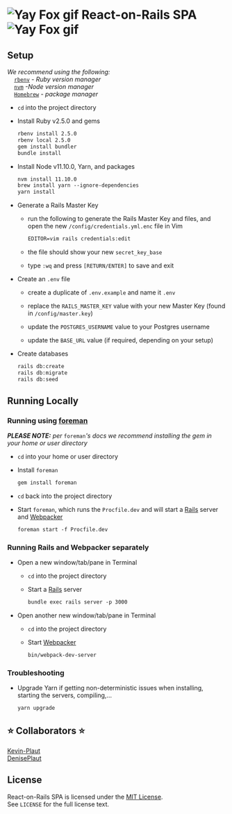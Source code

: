# <img src="/public/yay-fox.gif" alt="Yay Fox gif" /> React-on-Rails SPA <img src="/public/yay-fox.gif" alt="Yay Fox gif" />

## Setup

_We recommend using the following:_<br />
&nbsp; &nbsp; [`rbenv`](https://github.com/rbenv/rbenv) _- Ruby version manager_<br />
&nbsp; &nbsp; [`nvm`](https://github.com/creationix/nvm) _-Node version manager_<br />
&nbsp; &nbsp; [`Homebrew`](https://brew.sh/) _- package manager_

* `cd` into the project directory

* Install Ruby v2.5.0 and gems
    ```xml
    rbenv install 2.5.0
    rbenv local 2.5.0
    gem install bundler
    bundle install
    ```

* Install Node v11.10.0, Yarn, and packages
    ```xml
    nvm install 11.10.0
    brew install yarn --ignore-dependencies
    yarn install
    ```

* Generate a Rails Master Key
    * run the following to generate the Rails Master Key and files, and<br />open the new `/config/credentials.yml.enc` file in Vim

        ```xml
        EDITOR=vim rails credentials:edit
        ```

    * the file should show your new `secret_key_base`

    * type `:wq` and press `[RETURN/ENTER]` to save and exit

* Create an `.env` file
    * create a duplicate of `.env.example` and name it `.env`

    * replace the `RAILS_MASTER_KEY` value with your new Master Key (found in `/config/master.key`)

    * update the `POSTGRES_USERNAME` value to your Postgres username

    * update the `BASE_URL` value (if required, depending on your setup)


* Create databases
    ```xml
    rails db:create
    rails db:migrate
    rails db:seed
    ```

## Running Locally

### Running using [foreman](https://github.com/ddollar/foreman)

_**PLEASE NOTE:** per_ `foreman`_'s docs we recommend installing the gem in your home or user directory_

* `cd` into your home or user directory

* Install `foreman`

    ```xml
    gem install foreman
    ```

* `cd` back into the project directory

* Start `foreman`, which runs the `Procfile.dev` and will start a [Rails](https://github.com/rails/rails) server and [Webpacker](https://github.com/rails/webpacker)

    ```xml
    foreman start -f Procfile.dev
    ```

### Running Rails and Webpacker separately

* Open a new window/tab/pane in Terminal

    * `cd` into the project directory

    * Start a [Rails](https://github.com/rails/rails) server

        ```xml
        bundle exec rails server -p 3000
        ```

* Open another new window/tab/pane in Terminal

    * `cd` into the project directory

    * Start [Webpacker](https://github.com/rails/webpacker)

        ```xml
        bin/webpack-dev-server
        ```

### Troubleshooting

* Upgrade Yarn if getting non-deterministic issues when installing, starting the servers, compiling,...

    ```xml
    yarn upgrade
    ```

## :star: Collaborators :star:

[Kevin-Plaut](https://github.com/kevin-plaut)<br />
[DenisePlaut](https://github.com/DenisePlaut)

## License

React-on-Rails SPA is licensed under the [MIT License](https://opensource.org/licenses/MIT).<br />
See `LICENSE` for the full license text.
